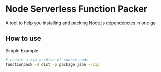 # Node Serverless Function Packer

A tool to help you installing and packing Node.js dependencies in one go

## How to use

Simple Example

```bash
# create a zip archive of source code
functionpack -d dist -p package.json --zip
```
